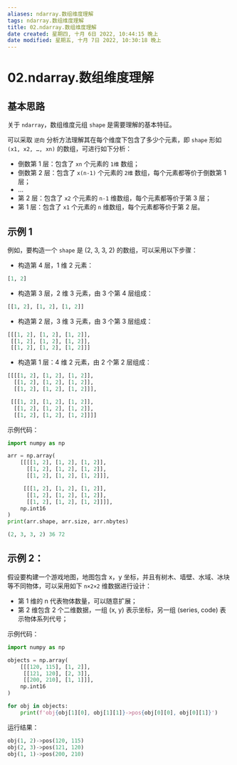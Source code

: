 ```yaml
---
aliases: ndarray.数组维度理解
tags: ndarray.数组维度理解
title: 02.ndarray.数组维度理解
date created: 星期四, 十月 6日 2022, 10:44:15 晚上
date modified: 星期五, 十月 7日 2022, 10:30:18 晚上
---
```


# 02.ndarray.数组维度理解

## 基本思路

关于 `ndarray`，数组维度元组 `shape` 是需要理解的基本特征。

可以采取 `逆向` 分析方法理解其在每个维度下包含了多少个元素，即 `shape` 形如 `(x1, x2, …, xn)` 的数组，可进行如下分析：

- 倒数第 1 层：包含了 `xn` 个元素的 `1维` 数组；
- 倒数第 2 层：包含了 `x(n-1)` 个元素的 `2维` 数组，每个元素都等价于倒数第 1 层；
- …
- 第 2 层：包含了 `x2` 个元素的 `n-1` 维数组，每个元素都等价于第 3 层；
- 第 1 层：包含了 `x1` 个元素的 `n` 维数组，每个元素都等价于第 2 层。

## 示例 1

例如，要构造一个 `shape` 是 (2, 3, 3, 2) 的数组，可以采用以下步骤：

- 构造第 4 层，1 维 2 元素：

```python
[1, 2]
```

- 构造第 3 层，2 维 3 元素，由 3 个第 4 层组成：

```python
[[1, 2], [1, 2], [1, 2]]
```

- 构造第 2 层，3 维 3 元素，由 3 个第 3 层组成：

```python
[[[1, 2], [1, 2], [1, 2]],
 [[1, 2], [1, 2], [1, 2]],
 [[1, 2], [1, 2], [1, 2]]]
```

- 构造第 1 层：4 维 2 元素，由 2 个第 2 层组成：

```python
[[[[1, 2], [1, 2], [1, 2]],
  [[1, 2], [1, 2], [1, 2]],
  [[1, 2], [1, 2], [1, 2]]],

 [[[1, 2], [1, 2], [1, 2]],
  [[1, 2], [1, 2], [1, 2]],
  [[1, 2], [1, 2], [1, 2]]]]
```

示例代码：

```python
import numpy as np

arr = np.array(
	[[[[1, 2], [1, 2], [1, 2]],
	  [[1, 2], [1, 2], [1, 2]],
	  [[1, 2], [1, 2], [1, 2]]],

	 [[[1, 2], [1, 2], [1, 2]],
	  [[1, 2], [1, 2], [1, 2]],
	  [[1, 2], [1, 2], [1, 2]]]],
	np.int16
)
print(arr.shape, arr.size, arr.nbytes)
```

```python
(2, 3, 3, 2) 36 72
```

## 示例 2：

假设要构建一个游戏地图，地图包含 x，y 坐标，并且有树木、墙壁、水域、冰块等不同物体，可以采用如下 `n×2×2` 维数据进行设计：

- 第 1 维的 n 代表物体数量，可以随意扩展；
- 第 2 维包含 2 个二维数据，一组 (x, y) 表示坐标，另一组 (series, code) 表示物体系列代号；

示例代码：

```python
import numpy as np

objects = np.array(
	[[[120, 115], [1, 2]],
	 [[121, 120], [2, 3]],
	 [[200, 210], [1, 1]]],
	np.int16
)

for obj in objects:
	print(f'obj{obj[1][0], obj[1][1]}->pos{obj[0][0], obj[0][1]}')
```

运行结果：

```python
obj(1, 2)->pos(120, 115)
obj(2, 3)->pos(121, 120)
obj(1, 1)->pos(200, 210)
```
